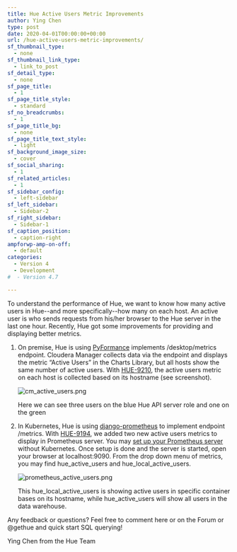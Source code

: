 ```yaml
---
title: Hue Active Users Metric Improvements
author: Ying Chen
type: post
date: 2020-04-01T00:00:00+00:00
url: /hue-active-users-metric-improvements/
sf_thumbnail_type:
  - none
sf_thumbnail_link_type:
  - link_to_post
sf_detail_type:
  - none
sf_page_title:
  - 1
sf_page_title_style:
  - standard
sf_no_breadcrumbs:
  - 1
sf_page_title_bg:
  - none
sf_page_title_text_style:
  - light
sf_background_image_size:
  - cover
sf_social_sharing:
  - 1
sf_related_articles:
  - 1
sf_sidebar_config:
  - left-sidebar
sf_left_sidebar:
  - Sidebar-2
sf_right_sidebar:
  - Sidebar-1
sf_caption_position:
  - caption-right
ampforwp-amp-on-off:
  - default
categories:
  - Version 4
  - Development
#  - Version 4.7

---
```



To understand the performance of Hue, we want to know how many active users in Hue--and more specifically--how many on each host. An active user is who sends requests from his/her browser to the Hue server in the last one hour. Recently, Hue got some improvements for providing and displaying better metrics.

1. On premise, Hue is using [PyFormance](https://gethue.com/easier-administration-of-hue-with-the-new-threads-and-metrics-pages/) implements /desktop/metrics endpoint. Cloudera Manager collects data via the endpoint and displays the metric “Active Users” in the Charts Library, but all hosts show the same number of active users. With [HUE-9210](https://issues.cloudera.org/browse/HUE-9210), the active users metric on each host is collected based on its hostname (see screenshot).

	![cm_active_users.png](https://cdn.gethue.com/uploads/2020/04/cm_active_users.png)

	Here we can see three users on the blue Hue API server role and one on the green

2. In Kubernetes, Hue is using [django-prometheus](https://gethue.com/collecting-hue-metrics-with-prometheus-in-kubernetes/) to implement endpoint /metrics. With [HUE-9194](https://issues.cloudera.org/browse/HUE-9194), we added two new active users metrics to display in Prometheus server. You may [set up your Prometheus server](https://gethue.com/set-up-prometheus-server-without-kubernetes/) without Kubernetes. Once setup is done and the server is started, open your browser at localhost:9090. From the drop down menu of metrics, you may find hue_active_users and hue_local_active_users.

	![prometheus_active_users.png](https://cdn.gethue.com/uploads/2020/04/prometheus_active_users.png)

	This hue\_local\_active\_users is showing active users in specific container bases on its hostname, while hue\_active\_users will show all users in the data warehouse.

Any feedback or questions? Feel free to comment here or on the Forum or @gethue and quick start SQL querying!

Ying Chen from the Hue Team
